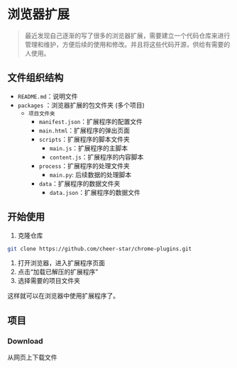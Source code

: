 # 浏览器扩展

> 最近发现自己逐渐的写了很多的浏览器扩展，需要建立一个代码仓库来进行管理和维护，方便后续的使用和修改。并且将这些代码开源，供给有需要的人使用。

## 文件组织结构

+ `README.md`：说明文件
+ `packages` ：浏览器扩展的包文件夹 (多个项目)
  + `项目文件夹`
    + `manifest.json`：扩展程序的配置文件
    + `main.html`：扩展程序的弹出页面
    + `scripts`：扩展程序的脚本文件夹
      + `main.js`：扩展程序的主脚本
      + `content.js`：扩展程序的内容脚本
    + `process`：扩展程序的处理文件夹
      + `main.py`: 后续数据的处理脚本
    + `data`：扩展程序的数据文件夹
      + `data.json`：扩展程序的数据文件
  
## 开始使用

1. 克隆仓库

```bash
git clone https://github.com/cheer-star/chrome-plugins.git
```

1. 打开浏览器，进入扩展程序页面
2. 点击“加载已解压的扩展程序”
3. 选择需要的项目文件夹

这样就可以在浏览器中使用扩展程序了。

## 项目

### Download

从网页上下载文件